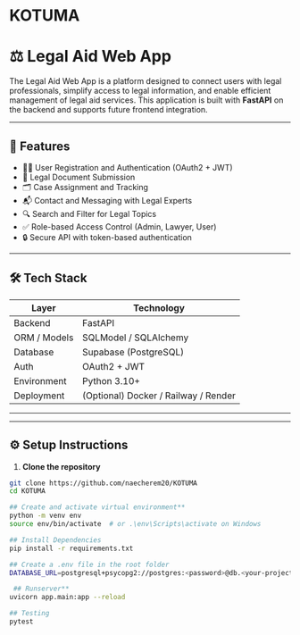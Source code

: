 # KOTUMA
# ⚖️ Legal Aid Web App

The Legal Aid Web App is a platform designed to connect users with legal professionals, simplify access to legal information, and enable efficient management of legal aid services. This application is built with **FastAPI** on the backend and supports future frontend integration.

---

## 🚀 Features

- 🧑‍⚖️ User Registration and Authentication (OAuth2 + JWT)
- 📄 Legal Document Submission
- 🗂 Case Assignment and Tracking
- 📬 Contact and Messaging with Legal Experts
- 🔍 Search and Filter for Legal Topics
- ✅ Role-based Access Control (Admin, Lawyer, User)
- 🔒 Secure API with token-based authentication

---

## 🛠 Tech Stack

| Layer        | Technology     |
|--------------|----------------|
| Backend      | FastAPI        |
| ORM / Models | SQLModel / SQLAlchemy |
| Database     | Supabase (PostgreSQL) |
| Auth         | OAuth2 + JWT   |
| Environment  | Python 3.10+   |
| Deployment   | (Optional) Docker / Railway / Render |

---

---

## ⚙️ Setup Instructions

1. **Clone the repository**
```bash
git clone https://github.com/naecherem20/KOTUMA
cd KOTUMA

## Create and activate virtual environment**
python -m venv env
source env/bin/activate  # or .\env\Scripts\activate on Windows

## Install Dependencies
pip install -r requirements.txt

## Create a .env file in the root folder
DATABASE_URL=postgresql+psycopg2://postgres:<password>@db.<your-project>.supabase.co:5432/postgres

 ## Runserver**
uvicorn app.main:app --reload

## Testing
pytest


